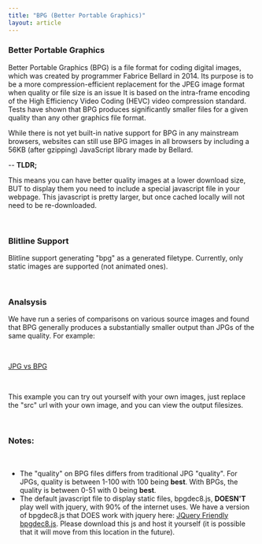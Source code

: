 ```yaml
---
title: "BPG (Better Portable Graphics)"
layout: article
---
```


### Better Portable Graphics

Better Portable Graphics (BPG) is a file format for coding digital images, which was created by programmer Fabrice Bellard in 2014. Its purpose is to be a more compression-efficient replacement for the JPEG image format when quality or file size is an issue It is based on the intra-frame encoding of the High Efficiency Video Coding (HEVC) video compression standard. Tests have shown that BPG produces significantly smaller files for a given quality than any other graphics file format.

While there is not yet built-in native support for BPG in any mainstream browsers, websites can still use BPG images in all browsers by including a 56KB (after gzipping) JavaScript library made by Bellard.

-- **TLDR;**

This means you can have better quality images at a lower download size, BUT to display them you need to include a special javascript file in your webpage. This javascript is pretty larger, but once cached locally will not need to be re-downloaded.

<br/>

### Blitline Support

Blitline support generating "bpg" as a generated filetype. Currently, only static images are supported (not animated ones).

<br/>

### Analsysis

We have run a series of comparisons on various source images and found that BPG generally produces a substantially smaller output than JPGs of the same quality. For example:

<br/>

[JPG vs BPG](http://www.blitline.com/docs/gist_runner?gist_id=56f4d218a22c7d1cfffd) 

<br/>

This example you can try out yourself with your own images, just replace the "src" url with your own image, and you can view the output filesizes.

<br/>

### Notes:

<br/>

- The "quality" on BPG files differs from traditional JPG "quality". For JPGs, quality is between 1-100 with 100 being **best**. With BPGs, the quality is between 0-51 with 0 being **best**.
- The default javascript file to display static files, bpgdec8.js, **DOESN'T** play well with jquery, with 90% of the internet uses. We have a version of bpgdec8.js that DOES work with jquery here: [JQuery Friendly bpgdec8.js](http://cdn.blitline.com/javascripts/bpgdec8.js). Please download this js and host it yourself (it is possible that it will move from this location in the future).


